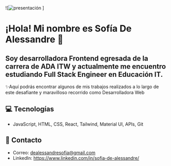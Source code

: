 ![![presentación](https://github.com/user-attachments/assets/2deca761-4e0a-4224-ac14-06a4fd86fde1)
]


# ¡Hola! Mi nombre es Sofía De Alessandre 🚀

## Soy desarrolladora Frontend egresada de la carrera de ADA ITW y actualmente me encuentro estudiando Full Stack Engineer en Educación IT.

✨Aquí podrás encontrar algunos de mis trabajos realizados a lo largo de este desafiante y maravilloso recorrido como Desarrolladora Web

## 💻 Tecnologías 
- JavaScript, HTML, CSS, React, Tailwind, Material UI, APIs, Git

## 📩 Contacto
- Correo: dealessandresofia@gmail.com
- LinkedIn: https://www.linkedin.com/in/sofia-de-alessandre/

  
  
